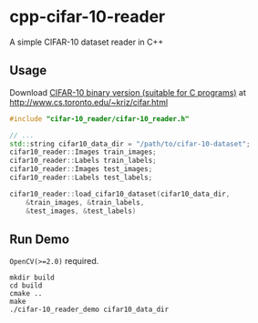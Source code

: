 # cpp-cifar-10-reader
A simple CIFAR-10 dataset reader in C++

## Usage

Download [CIFAR-10 binary version (suitable for C programs)](http://www.cs.toronto.edu/~kriz/cifar-10-binary.tar.gz) at  
http://www.cs.toronto.edu/~kriz/cifar.html

```cpp
#include "cifar-10_reader/cifar-10_reader.h"

// ...
std::string cifar10_data_dir = "/path/to/cifar-10-dataset";
cifar10_reader::Images train_images;
cifar10_reader::Labels train_labels;
cifar10_reader::Images test_images;
cifar10_reader::Labels test_labels;

cifar10_reader::load_cifar10_dataset(cifar10_data_dir,
    &train_images, &train_labels,
    &test_images, &test_labels)

```

## Run Demo

`OpenCV(>=2.0)` required.

```
mkdir build
cd build
cmake ..
make
./cifar-10_reader_demo cifar10_data_dir
```
